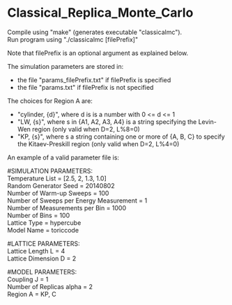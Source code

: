 Classical_Replica_Monte_Carlo
=============================

Compile using "make" (generates executable "classicalmc").  
Run program using "./classicalmc [filePrefix]"

Note that filePrefix is an optional argument as explained below. 

The simulation parameters are stored in:
- the file "params_filePrefix.txt" if filePrefix is specified
- the file "params.txt" if filePrefix is not specified 

The choices for Region A are:
- "cylinder, {d}", where d is is a number with 0 <= d <= 1
- "LW, {s}", where s in {A1, A2, A3, A4} is a string specifying the Levin-Wen region 
  (only valid when D=2, L%8=0)
- "KP, {s}", where s a string containing one or more of {A, B, C} to specify the Kitaev-Preskill region (only valid when D=2, L%4=0)

An example of a valid parameter file is:

\#SIMULATION PARAMETERS:  
Temperature List = [2.5, 2, 1.3, 1.0]  
Random Generator Seed = 20140802  
Number of Warm-up Sweeps = 100  
Number of Sweeps per Energy Measurement = 1  
Number of Measurements per Bin = 1000  
Number of Bins = 100  
Lattice Type = hypercube  
Model Name = toriccode  

\#LATTICE PARAMETERS:  
Lattice Length L = 4  
Lattice Dimension D = 2  

\#MODEL PARAMETERS:  
Coupling J = 1  
Number of Replicas alpha = 2  
Region A = KP, C  


